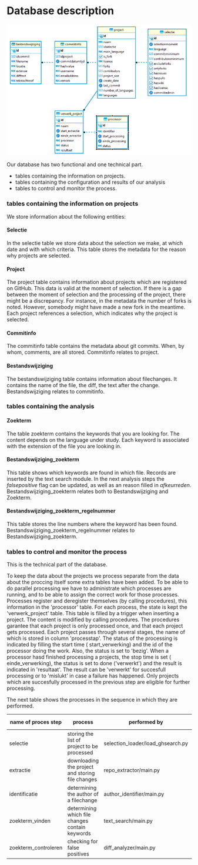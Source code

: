 # Database description


![](../png/datamodel_20220325.png)

Our database has two functional and one technical part.

* tables containing the information on projects.
* tables containing the configuration and results of our analysis
* tables to control and monitor the process.

### tables containing the information on projects
We store information about the following entities:

#### Selectie
In the selectie table we store data about the selection we make, at which date and with which criteria.
This table stores the metadata for the reason why projects are selected.  

#### Project
The project table contains information about projects which are registered on GitHub. This data is valid at the moment of selection. If there is a gap between the moment of selection and the processing of the project, there might be a discrepancy. 
For instance, in the metadata the number of forks is noted. However, somebody might have made a new fork in the meantime. 
Each project references a selection, which indicates why the project is selected.

#### Commitinfo
The commitinfo table contains the metadata about git commits. 
When, by whom, comments, are all stored. 
Commitinfo relates to project.

#### Bestandswijziging
The bestandswijziging table contains information about filechanges. It contains the name of the file, the diff, the text after the change.
Bestandswijziging relates to commitinfo. 

### tables containing the analysis

#### Zoekterm
The table zoekterm contains the keywords that you are looking for.
The content depends on the language under study.
Each keyword is associated with the extension of the file you are looking in. 

#### Bestandswijziging_zoekterm
This table shows which keywords are found in which file. Records are inserted by the text search module.
In the next analysis steps the _falsepositive_ flag can be updated, as well as an reason filled in _afkeurreden_.
Bestandswijziging_zoekterm relates both to Bestandswijziging and Zoekterm.

#### Bestandswijziging_zoekterm_regelnummer
This table stores the line numbers where the keyword has been found.
Bestandswijziging_zoekterm_regelnummer relates to Bestandswijziging_zoekterm.

### tables to control and monitor the process
This is the technical part of the database.

To keep the data about the projects we process separate from the data about the proccing itself some extra tables have been added.
To be able to do parallel processing we have to administrate which processes are running,
and to be able to assign the correct work for those processes. 
Processes register and deregister themselves (by calling procedures), this information in the 'processor' table.
For each process, the state is kept the 'verwerk_project' table. 
This table is filled by a trigger when inserting a project. 
The content is modified by calling procedures. 
The procedures garantee that each project is only processed once, and that each project gets processed. 
Each project passes through several stages, the name of which is stored in column 'processtap'.
The status of the processing is indicated by filling the start time ( start_verwerking) and the id of the processor doing the work.
Also, the status is set to 'bezig'.
When a processor hasd finished processing a projects, the stop time is set ( einde_verwerking), the status is set to done ('verwerkt') and the result is indicated in 'resultaat'.
The result can be 'verwerkt' for succesfull processing or to 'mislukt' in case a failure has happened.
Only projects which are succesfully processed in the previous step are eligible for further processing.

The next table shows the processes in the sequence in which they are performed.

| name of proces step  | process                                          | performed by                      | step is registered? |
|----------------------|--------------------------------------------------|-----------------------------------|---------------------|
| selectie             | storing the list of project to be processed      | selection_loader/load_ghsearch.py | yes                 |
| extractie            | downloading the project and storing file changes | repo_extractor/main.py            | yes                 |
| identificatie        | determining the author of a filechange           | author_identifier/main.py         | yes                 |
| zoekterm_vinden      | determining which file changes contain keywords  | text_search/main.py               | yes                 |
| zoekterm_controleren | checking for false positives                     | diff_analyzer/main.py             | yes                 |
 